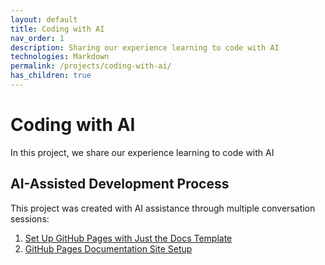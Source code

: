 ```yaml
---
layout: default
title: Coding with AI
nav_order: 1
description: Sharing our experience learning to code with AI
technologies: Markdown
permalink: /projects/coding-with-ai/
has_children: true
---
```


# Coding with AI

In this project, we share our experience learning to code with AI

## AI-Assisted Development Process

This project was created with AI assistance through multiple conversation sessions:

1. [Set Up GitHub Pages with Just the Docs Template](https://claude.ai/share/89482909-63bf-4747-a897-3dbfa4e3ade2)
2. [GitHub Pages Documentation Site Setup](https://claude.ai/share/4a5d7763-09ac-469a-879d-14b1da0d688b)